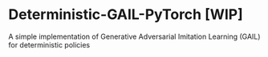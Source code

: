 # Deterministic-GAIL-PyTorch [WIP]
A simple implementation of Generative Adversarial Imitation Learning (GAIL) for deterministic policies

